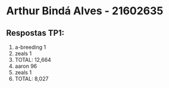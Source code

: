 # Arthur Bindá Alves - 21602635

## Respostas TP1:

1.  a-breeding	1
2.  zeals	1
3.  TOTAL: 12,664
4.  aaron	96
5.  zeals	1
6.  TOTAL: 8,027
